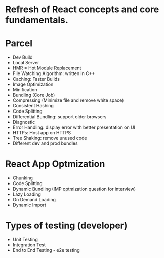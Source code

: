 # Refresh of React concepts and core fundamentals.

# Parcel

- Dev Build
- Local Server
- HMR = Hot Module Replacement
- File Watching Algorithm: written in C++
- Caching: Faster Builds
- Image Optimization
- Minification
- Bundling (Core Job)
- Compressing (Minimize file and remove white space)
- Consistent Hashing
- Code Splitting
- Differential Bundling: support older browsers
- Diagnostic
- Error Handling: display error with better presentation on UI
- HTTPs: Host app on HTTPS
- Tree Shaking: remove unused code
- Different dev and prod bundles

# React App Optmization

<!-- Below are the same concepts but different name -->

- Chunking
- Code Splitting
- Dynamic Bundling (IMP optmization question for interview)
- Lazy Loading
- On Demand Loading
- Dynamic Import

# Types of testing (developer)

- Unit Testing
- Integration Test
- End to End Testing - e2e testing
